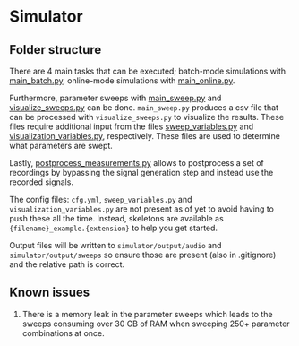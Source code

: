 # Simulator

## Folder structure
There are 4 main tasks that can be executed; batch-mode simulations with [main_batch.py](code/main_batch.py), online-mode simulations with [main_online.py](code/main_online.py).

Furthermore, parameter sweeps with [main_sweep.py](code/main_sweep.py) and [visualize_sweeps.py](code/visualize_sweeps.py) can be done. `main_sweep.py` produces a csv file that can be processed with `visualize_sweeps.py` to visualize the results. These files require additional input from the files [sweep_variables.py](code/sweep_variables.py) and [visualization_variables.py](code/visualization_variables.py), respectively. These files are used to determine what parameters are swept.

Lastly, [postprocess_measurements.py](code/postprocess_measurements.py) allows to postprocess a set of recordings by bypassing the signal generation step and instead use the recorded signals.

The config files: `cfg.yml`, `sweep_variables.py` and `visualization_variables.py` are not present as of yet to avoid having to push these all the time. Instead, skeletons are available as `{filename}_example.{extension}` to help you get started.

Output files will be written to `simulator/output/audio` and `simulator/output/sweeps` so ensure those are present (also in .gitignore) and the relative path is correct.

## Known issues
1. There is a memory leak in the parameter sweeps which leads to the sweeps consuming over 30 GB of RAM when sweeping 250+ parameter combinations at once.